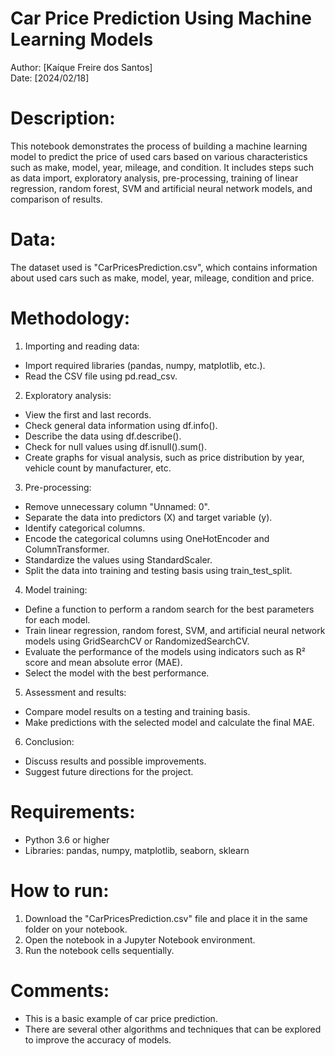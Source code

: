 # Car Price Prediction Using Machine Learning Models

Author: [Kaíque Freire dos Santos]<br>
Date: [2024/02/18]

# Description:

This notebook demonstrates the process of building a machine learning model to predict the price of used cars based on various characteristics such as make, model, year, mileage, and condition. It includes steps such as data import, exploratory analysis, pre-processing, training of linear regression, random forest, SVM and artificial neural network models, and comparison of results.

# Data:

The dataset used is "CarPricesPrediction.csv", which contains information about used cars such as make, model, year, mileage, condition and price.

# Methodology:

1. Importing and reading data:
  * Import required libraries (pandas, numpy, matplotlib, etc.).
  * Read the CSV file using pd.read_csv.
2. Exploratory analysis:
  * View the first and last records.
  * Check general data information using df.info().
  * Describe the data using df.describe().
  * Check for null values using df.isnull().sum().
  * Create graphs for visual analysis, such as price distribution by year, vehicle count by manufacturer, etc.
3. Pre-processing:
  * Remove unnecessary column "Unnamed: 0".
  * Separate the data into predictors (X) and target variable (y).
  * Identify categorical columns.
  * Encode the categorical columns using OneHotEncoder and ColumnTransformer.
  * Standardize the values using StandardScaler.
  * Split the data into training and testing basis using train_test_split.
4. Model training:
  * Define a function to perform a random search for the best parameters for each model.
  * Train linear regression, random forest, SVM, and artificial neural network models using GridSearchCV or RandomizedSearchCV.
  * Evaluate the performance of the models using indicators such as R² score and mean absolute error (MAE).
  * Select the model with the best performance.
5. Assessment and results:
  * Compare model results on a testing and training basis.
  * Make predictions with the selected model and calculate the final MAE.
6. Conclusion:
  * Discuss results and possible improvements.
  * Suggest future directions for the project.

# Requirements:

* Python 3.6 or higher
* Libraries: pandas, numpy, matplotlib, seaborn, sklearn

# How to run:

1. Download the "CarPricesPrediction.csv" file and place it in the same folder on your notebook.
2. Open the notebook in a Jupyter Notebook environment.
3. Run the notebook cells sequentially.

# Comments:

* This is a basic example of car price prediction.
* There are several other algorithms and techniques that can be explored to improve the accuracy of models.
